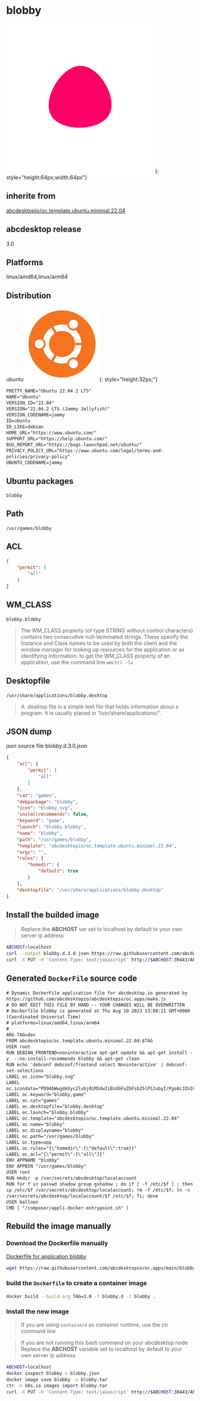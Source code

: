 # blobby
![blobby.svg](icons/blobby.svg){: style="height:64px;width:64px"}
## inherite from
[abcdesktopio/oc.template.ubuntu.minimal.22.04](../abcdesktopio/oc.template.ubuntu.minimal.22.04)
## abcdesktop release
3.0
## Platforms
linux/amd64,linux/arm64
## Distribution
ubuntu ![ubuntu](icons/ubuntu.svg){: style="height:32px;"}

``` 
PRETTY_NAME="Ubuntu 22.04.2 LTS"
NAME="Ubuntu"
VERSION_ID="22.04"
VERSION="22.04.2 LTS (Jammy Jellyfish)"
VERSION_CODENAME=jammy
ID=ubuntu
ID_LIKE=debian
HOME_URL="https://www.ubuntu.com/"
SUPPORT_URL="https://help.ubuntu.com/"
BUG_REPORT_URL="https://bugs.launchpad.net/ubuntu/"
PRIVACY_POLICY_URL="https://www.ubuntu.com/legal/terms-and-policies/privacy-policy"
UBUNTU_CODENAME=jammy

```


## Ubuntu packages

``` 
blobby
```


## Path


``` 
/usr/games/blobby
```

## ACL

``` json
{
    "permit": [
        "all"
    ]
}
```

## WM_CLASS

``` 
blobby.blobby
```

> The WM_CLASS property (of type STRING without control characters) contains two consecutive null-terminated strings. These specify the Instance and Class names to be used by both the client and the window manager for looking up resources for the application or as identifying information.
> to get the WM_CLASS property of an application, use the command line `wmctrl -lx`

## Desktopfile

``` 
/usr/share/applications/blobby.desktop
```

> A .desktop file is a simple text file that holds information about a program. It is usually placed in “/usr/share/applications/”.



## JSON dump
json source file blobby.d.3.0.json 

``` json
{
    "acl": {
        "permit": [
            "all"
        ]
    },
    "cat": "games",
    "debpackage": "blobby",
    "icon": "blobby.svg",
    "installrecommends": false,
    "keyword": "game",
    "launch": "blobby.blobby",
    "name": "blobby",
    "path": "/usr/games/blobby",
    "template": "abcdesktopio/oc.template.ubuntu.minimal.22.04",
    "args": "",
    "rules": {
        "homedir": {
            "default": true
        }
    },
    "desktopfile": "/usr/share/applications/blobby.desktop"
}
```

## Install the builded image
>Replace the **ABCHOST** var set to localhost by default to your own server ip address

``` sh
ABCHOST=localhost
curl --output blobby.d.3.0.json https://raw.githubusercontent.com/abcdesktopio/oc.apps/main/blobby.d.3.0.json
curl -X PUT -H 'Content-Type: text/javascript' http://$ABCHOST:30443/API/manager/image -d @blobby.d.3.0.json

```

## Generated `DockerFile` source code

``` 
# Dynamic DockerFile application file for abcdesktop.io generated by https://github.com/abcdesktopio/abcdesktopio/oc.apps/make.js
# DO NOT EDIT THIS FILE BY HAND -- YOUR CHANGES WILL BE OVERWRITTEN
# Dockerfile blobby is generated at Thu Aug 10 2023 13:08:21 GMT+0000 (Coordinated Universal Time)
# platforms=linux/amd64,linux/arm64
#
ARG TAG=dev
FROM abcdesktopio/oc.template.ubuntu.minimal.22.04:$TAG
USER root
RUN DEBIAN_FRONTEND=noninteractive apt-get update && apt-get install -y  --no-install-recommends blobby && apt-get clean
RUN echo 'debconf debconf/frontend select Noninteractive' | debconf-set-selections
LABEL oc.icon="blobby.svg"
LABEL oc.icondata="PD94bWwgdmVyc2lvbj0iMS4wIiBzdGFuZGFsb25lPSJubyI/Pgo8c3ZnIHZpZXdCb3g9IjAgMCAyMDAgMjAwIiB4bWxucz0iaHR0cDovL3d3dy53My5vcmcvMjAwMC9zdmciPgogIDxwYXRoIGZpbGw9IiNGRjAwNjYiIGQ9Ik0zNy45LDIyLjRDMjQuOCw0NC42LC0yNyw0NSwtMzkuNywyM0MtNTIuNCwxLC0yNi4yLC00My40LC0wLjQsLTQzLjZDMjUuNSwtNDMuOCw1MSwwLjIsMzcuOSwyMi40WiIgdHJhbnNmb3JtPSJ0cmFuc2xhdGUoMTAwIDEwMCkiIC8+Cjwvc3ZnPgo="
LABEL oc.keyword="blobby,game"
LABEL oc.cat="games"
LABEL oc.desktopfile="blobby.desktop"
LABEL oc.launch="blobby.blobby"
LABEL oc.template="abcdesktopio/oc.template.ubuntu.minimal.22.04"
LABEL oc.name="blobby"
LABEL oc.displayname="blobby"
LABEL oc.path="/usr/games/blobby"
LABEL oc.type=app
LABEL oc.rules="{\"homedir\":{\"default\":true}}"
LABEL oc.acl="{\"permit\":[\"all\"]}"
ENV APPNAME "blobby"
ENV APPBIN "/usr/games/blobby"
USER root
RUN mkdir -p /var/secrets/abcdesktop/localaccount
RUN for f in passwd shadow group gshadow ; do if [ -f /etc/$f ] ; then  cp /etc/$f /var/secrets/abcdesktop/localaccount; rm -f /etc/$f; ln -s /var/secrets/abcdesktop/localaccount/$f /etc/$f; fi; done
USER balloon
CMD [ "/composer/appli-docker-entrypoint.sh" ]

```

## Rebuild the image manually

### Download the Dockerfile manually
[Dockerfile for application blobby](https://raw.githubusercontent.com/abcdesktopio/oc.apps/main/blobby.d)
``` sh
wget https://raw.githubusercontent.com/abcdesktopio/oc.apps/main/blobby.d
```

### build the `Dockerfile` to create a container image

``` sh
docker build --build-arg TAG=3.0 -f blobby.d -t blobby .
```

### Install the new image
>If you are using `containerd` as container runtime, use the ctr command line

 
>If you are not running this bash command on your abcdesktop node
>Replace the **ABCHOST** variable set to localhost by default to your own server ip address


``` sh
ABCHOST=localhost
docker inspect blobby > blobby.json
docker image save blobby -o blobby.tar
ctr -n k8s.io images import blobby.tar
curl -X PUT -H 'Content-Type: text/javascript' http://$ABCHOST:30443/API/manager/image -d @blobby.json

```

